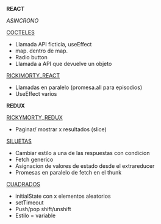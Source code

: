 **REACT**

*ASINCRONO*

[COCTELES](cocteles/ejercicio2/cocktail/src)
- Llamada API ficticia, useEffect
- map. dentro de map.
- Radio button
- Llamada a API que devuelve un objeto

[RICKIMORTY_REACT](rickymorty/rickimortyreact/src)
- Llamadas en paralelo (promesa.all para episodios)
- UseEffect varios 


**REDUX**

[RICKYMORTY_REDUX](rickymorty/rickimortyredux/src)

- Paginar/ mostrar x resultados (slice)


[SILUETAS](rickymorty/rickimortyredux/src)

-   Cambiar estilo a una de las respuestas con condicion
-   Fetch generico
-   Asignacion de valores de estado desde el extrareducer
-   Promesas en paralelo de fetch en el thunk

[CUADRADOS](rickymorty/rickimortyredux/src)

- initialState con x elementos aleatorios
- setTimeout
- Push/pop shift/unshift
- Estilo = variable


